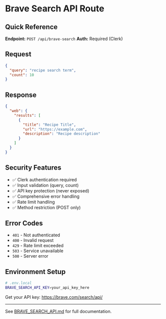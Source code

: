 # Brave Search API Route

## Quick Reference

**Endpoint:** `POST /api/brave-search`
**Auth:** Required (Clerk)

## Request
```json
{
  "query": "recipe search term",
  "count": 10
}
```

## Response
```json
{
  "web": {
    "results": [
      {
        "title": "Recipe Title",
        "url": "https://example.com",
        "description": "Recipe description"
      }
    ]
  }
}
```

## Security Features
- ✅ Clerk authentication required
- ✅ Input validation (query, count)
- ✅ API key protection (never exposed)
- ✅ Comprehensive error handling
- ✅ Rate limit handling
- ✅ Method restriction (POST only)

## Error Codes
- `401` - Not authenticated
- `400` - Invalid request
- `429` - Rate limit exceeded
- `503` - Service unavailable
- `500` - Server error

## Environment Setup
```bash
# .env.local
BRAVE_SEARCH_API_KEY=your_api_key_here
```

Get your API key: https://brave.com/search/api/

---

See [BRAVE_SEARCH_API.md](../../../BRAVE_SEARCH_API.md) for full documentation.
